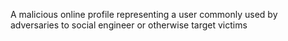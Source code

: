 A malicious online profile representing a user commonly used by adversaries to social engineer or otherwise target victims

